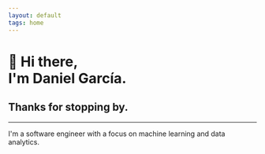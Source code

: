 ```yaml
---
layout: default
tags: home
---
```


# 👋 Hi there, <br/> I'm Daniel García. 

## Thanks for stopping by.

---

I'm a software engineer with a focus on machine learning and data analytics.  
